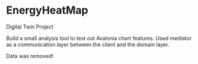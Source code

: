 # EnergyHeatMap
Digital Twin Project

Build a small analysis tool to test out Avalonia chart features. Used mediator as a communication layer between the client and the domain layer. 

Data was removed!
